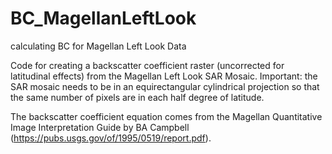 # BC_MagellanLeftLook
calculating BC for Magellan Left Look Data

Code for creating a backscatter coefficient raster (uncorrected for latitudinal effects) from the Magellan Left Look SAR Mosaic. 
Important: the SAR mosaic needs to be in an equirectangular cylindrical projection so that the same number of pixels are in each half degree of latitude. 

The backscatter coefficient equation comes from the Magellan Quantitative Image Interpretation Guide by BA Campbell (https://pubs.usgs.gov/of/1995/0519/report.pdf). 
